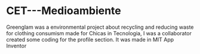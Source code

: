 # CET---Medioambiente
Greenglam was a environmental project about recycling and reducing waste for clothing consumism made for Chicas in Tecnologia, I was a collaborator created some coding for the profile section. 
It was made in MIT App Inventor
